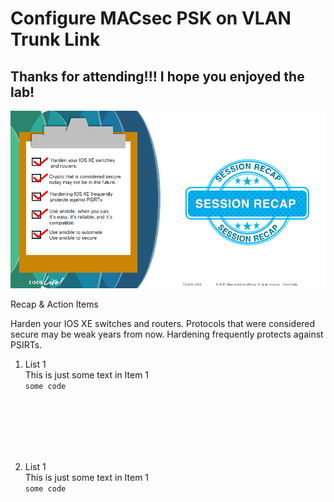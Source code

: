 # Configure MACsec PSK on VLAN Trunk Link

## Thanks for attending!!!  I hope you enjoyed the lab!

<img src="/images/05-01-wrap-up.png" alt="" width=600>

Recap & Action Items

Harden your IOS XE switches and routers. 
Protocols that were considered secure may be weak years from now. 
Hardening frequently protects against PSIRTs. 




<ol>


<li>List 1</li>
This is just some text in Item 1
<br>
<code>some code
</code>
<br><br>

<br><br><br>


<li>List 1</li>
This is just some text in Item 1
<br>
<code>some code
</code>
<br><br>
<img src="/images/broken-image-link.png" alt="" width=600>
<br><br><br>


</ol>
